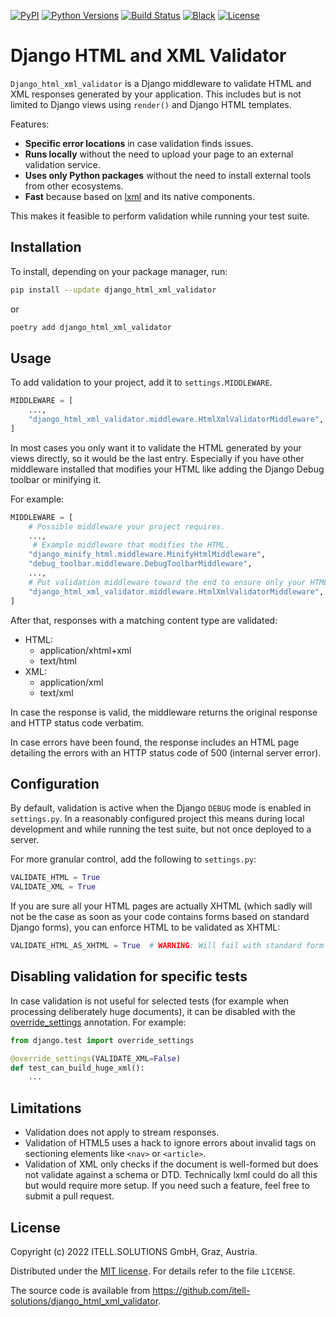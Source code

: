 [![PyPI](https://img.shields.io/pypi/v/django_html_xml_validator)](https://pypi.org/project/django_html_xml_validator/)
[![Python Versions](https://img.shields.io/pypi/pyversions/django_html_xml_validator.svg)](https://www.python.org/downloads/)
[![Build Status](https://github.com/itell-solutions/django_html_xml_validator/actions/workflows/build.yaml/badge.svg)](https://github.com/itell-solutions/django_html_xml_validator/actions/workflows/build.yaml)
[![Black](https://img.shields.io/badge/code%20style-black-000000.svg)](https://github.com/psf/black)
[![License](https://img.shields.io/github/license/itell-solutions/django_html_xml_validator)](https://opensource.org/licenses/MIT)

# Django HTML and XML Validator

`Django_html_xml_validator` is a Django middleware to validate HTML and XML
responses generated by your application. This includes but is not limited to
Django views using `render()` and Django HTML templates.

Features:

- **Specific error locations** in case validation finds issues.
- **Runs locally** without the need to upload your page to an external
  validation service.
- **Uses only Python packages** without the need to install external tools
  from other ecosystems.
- **Fast** because based on [lxml](https://lxml.de/) and its native components.

This makes it feasible to perform validation while running your test suite.

## Installation

To install, depending on your package manager, run:

```bash
pip install --update django_html_xml_validator
```

or

```bash
poetry add django_html_xml_validator
```

## Usage

To add validation to your project, add it to `settings.MIDDLEWARE`.

```python
MIDDLEWARE = [
    ...,
    "django_html_xml_validator.middleware.HtmlXmlValidatorMiddleware",
]
```

In most cases you only want it to validate the HTML generated by your views
directly, so it would be the last entry. Especially if you have other
middleware installed that modifies your HTML like adding the Django Debug
toolbar or minifying it.

For example:

```python
MIDDLEWARE = [
    # Possible middleware your project requires.
    ...,
     # Example middleware that modifies the HTML.
    "django_minify_html.middleware.MinifyHtmlMiddleware",
    "debug_toolbar.middleware.DebugToolbarMiddleware",
    ...,
    # Put validation middleware toward the end to ensure only your HTML/XML is validated.
    "django_html_xml_validator.middleware.HtmlXmlValidatorMiddleware",
]
```

After that, responses with a matching content type are validated:

- HTML:
  - application/xhtml+xml
  - text/html
- XML:
  - application/xml
  - text/xml

In case the response is valid, the middleware returns the original response
and HTTP status code verbatim.

In case errors have been found, the response includes an HTML page detailing
the errors with an HTTP status code of 500 (internal server error).

## Configuration

By default, validation is active when the Django `DEBUG` mode is enabled in
`settings.py`. In a reasonably configured project this means during local
development and while running the test suite, but not once deployed to a
server.

For more granular control, add the following to `settings.py`:

```python
VALIDATE_HTML = True
VALIDATE_XML = True
```

If you are sure all your HTML pages are actually XHTML (which sadly will not
be the case as soon as your code contains forms based on standard Django
forms), you can enforce HTML to be validated as XHTML:

```python
VALIDATE_HTML_AS_XHTML = True  # WARNING: Will fail with standard form templates
```

## Disabling validation for specific tests

In case validation is not useful for selected tests (for example when
processing deliberately huge documents), it can be disabled with the
[override_settings](https://docs.djangoproject.com/en/4.0/topics/testing/tools/#django.test.override_settings)
annotation. For example:

```python
from django.test import override_settings

@override_settings(VALIDATE_XML=False)
def test_can_build_huge_xml():
    ...
```

## Limitations

- Validation does not apply to stream responses.
- Validation of HTML5 uses a hack to ignore errors about invalid tags on
  sectioning elements like `<nav>` or `<article>`.
- Validation of XML only checks if the document is well-formed but does not
  validate against a schema or DTD. Technically lxml could do all this but
  would require more setup. If you need such a feature, feel free to submit a
  pull request.

## License

Copyright (c) 2022 ITELL.SOLUTIONS GmbH, Graz, Austria.

Distributed under the
[MIT license](https://en.wikipedia.org/wiki/MIT_License). For details refer to
the file `LICENSE`.

The source code is available from
<https://github.com/itell-solutions/django_html_xml_validator>.
